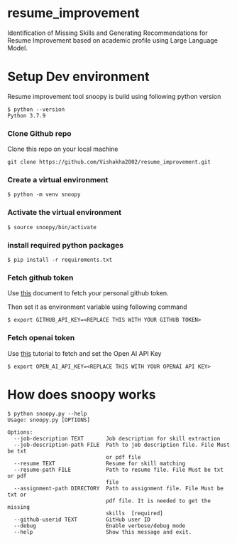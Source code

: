 # resume_improvement
Identification of Missing Skills and Generating Recommendations for Resume Improvement based on academic profile using Large Language Model.


# Setup Dev environment
Resume improvement tool snoopy is build using following python version
```
$ python --version
Python 3.7.9
```
### Clone Github repo
Clone this repo on your local machine
```
git clone https://github.com/Vishakha2002/resume_improvement.git
```

### Create a virtual environment
```
$ python -m venv snoopy
```

### Activate the virtual environment
```
$ source snoopy/bin/activate
```

### install required python packages
```
$ pip install -r requirements.txt
```

### Fetch github token

Use [this](https://docs.github.com/en/enterprise-server@3.9/authentication/keeping-your-account-and-data-secure/managing-your-personal-access-tokens#about-personal-access-tokens) document to fetch your personal github token.

Then set it as environment variable using following command
```
$ export GITHUB_API_KEY=<REPLACE THIS WITH YOUR GITHUB TOKEN>
```

### Fetch openai token
Use [this](https://platform.openai.com/docs/quickstart/step-2-set-up-your-api-key) tutorial to fetch and set the Open AI API Key 
```
$ export OPEN_AI_API_KEY=<REPLACE THIS WITH YOUR OPENAI API KEY>
```

# How does snoopy works
```
$ python snoopy.py --help
Usage: snoopy.py [OPTIONS]

Options:
  --job-description TEXT       Job description for skill extraction
  --job-description-path FILE  Path to job description file. File Must be txt
                               or pdf file
  --resume TEXT                Resume for skill matching
  --resume-path FILE           Path to resume file. File Must be txt or pdf
                               file
  --assignment-path DIRECTORY  Path to assignment file. File Must be txt or
                               pdf file. It is needed to get the missing
                               skills  [required]
  --github-userid TEXT         GitHub user ID
  --debug                      Enable verbose/debug mode
  --help                       Show this message and exit.
```
